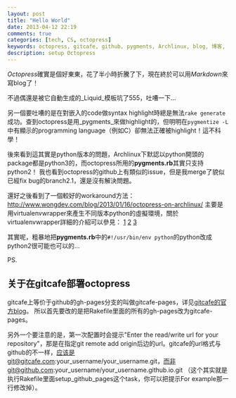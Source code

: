 ```yaml
---
layout: post
title: "Hello World"
date: 2013-04-12 22:19
comments: true
categories: [tech, CS, octopress]
keywords: octopress, gitcafe, github, pygments, Archlinux, blog, 博客, 个人博客, github pages, gitcafe pages
description: setup Octopress
---
```

*Octopress*確實是個好東東，花了半小時折騰了下，現在終於可以用*Markdown*來寫blog了！

不過偶還是被它自動生成的_Liquid_模板坑了555，吐嘈一下...

另一個要吐嘈的是在對嵌入的code做syntax highlight時總是無法```rake generate```成功。查到octopress是用_pygments_來做highlight的，但明明在```pygmentize -L```中有顯示的programming language（例如C）卻無法正確被highlight！這不科學！

後來看到這其實是python版本的問題，Archlinux下默認以python開頭的package都是python3的，而octopress所用的**pygments.rb**其實只支持python2！
我也看到octopress的github上有類似的issue，但是我merge了貌似已經fix bug的branch2.1，還是沒有解決問題。

還好之後看到了一個較好的workaround方法：
<http://www.wongdev.com/blog/2013/01/16/octopress-on-archlinux/>
主要是用virtualenvwrapper來產生不同版本python的虛擬環境，關於virtualenvwrapper詳細的介紹可以參見：
[1](http://virtualenvwrapper.readthedocs.org/en/latest/)
[2](https://pypi.python.org/pypi/virtualenv)
[3](https://wiki.archlinux.org/index.php/Python_VirtualEnv)

其實呢，粗暴地把**pygments.rb**中的```#!/usr/bin/env python```的python改成python2很可能也可以的...

PS.
## 关于在gitcafe部署octopress ##

gitcafe上等价于github的gh-pages分支的叫做gitcafe-pages，详见<a href="http://blog.gitcafe.com/116.html">gitcafe的官方blog</a>。
所以首先要改的是把Rakefile里面的所有的gh-pages改为gitcafe-pages。

另外一个要注意的是，第一次配置时会提示"Enter the read/write url for your repository"，那是在指定git remote add origin后边的url。gitcafe的url格式与github的不一样，应该是git@gitcafe.com:your_username/your_username.git，而非git@github.com:your_username/your_username.github.io.git （这个其实就是执行Rakefile里面setup_github_pages这个task，你可以把提示For example那一行修改掉）。

